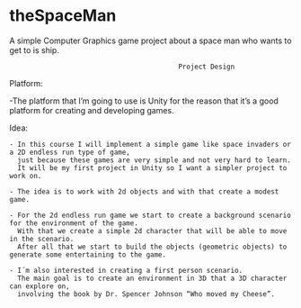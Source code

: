 # theSpaceMan
A simple Computer Graphics game project about a space man who wants to get to is ship. 

                                            
                                            
                                            
                                              Project Design
  
  
  Platform:
   
   -The platform that I’m going to use is Unity for the reason that it’s a good platform for creating and developing games.
   
  Idea:
    
    - In this course I will implement a simple game like space invaders or a 2D endless run type of game, 
      just because these games are very simple and not very hard to learn. 
      It will be my first project in Unity so I want a simpler project to work on.

    - The idea is to work with 2d objects and with that create a modest game.
    
    - For the 2d endless run game we start to create a background scenario for the environment of the game.
      With that we create a simple 2d character that will be able to move in the scenario. 
      After all that we start to build the objects (geometric objects) to generate some entertaining to the game.
      
    - I´m also interested in creating a first person scenario. 
      The main goal is to create an environment in 3D that a 3D character can explore on,
      involving the book by Dr. Spencer Johnson “Who moved my Cheese”.  
    
    
